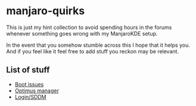 # manjaro-quirks
This is just my hint collection to avoid spending hours in the forums whenever something goes wrong with my ManjaroKDE setup.

In the event that you somehow stumble across this I hope that it helps you. And if you feel like it feel free to add stuff you reckon may be relevant.


## List of stuff
- [Boot issues](http://https://github.com/edcm95/manjaro-quirks/blob/main/boot-isssues.txt "Boot issues")
- [Optimus manager](http:/https://github.com/edcm95/manjaro-quirks/blob/main/optimus-manager.txt/ "Optimus manager")
- [Login/SDDM](httphttps://github.com/edcm95/manjaro-quirks/blob/main/SDDM%20%2B%20Login.txt:// "Login/SDDM")
